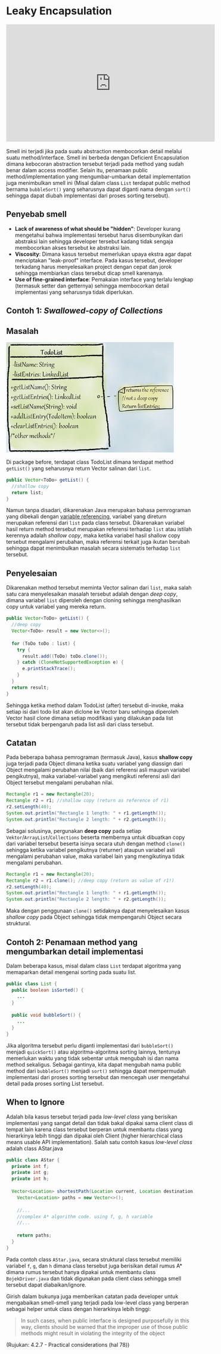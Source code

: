 # Leaky Encapsulation

<div class="video-wrapper">
<iframe width="560" height="315" src="https://www.youtube.com/embed/FXLKSYTwk_0" title="YouTube video player" frameborder="0" allow="accelerometer; autoplay; clipboard-write; encrypted-media; gyroscope; picture-in-picture" allowfullscreen></iframe>
</div>

Smell ini terjadi jika pada suatu abstraction membocorkan detail melalui suatu method/interface. Smell ini berbeda dengan Deficient Encapsulation dimana kebocoran abstraction tersebut terjadi pada method yang sudah benar dalam access modifier. Selain itu, penamaan public method/implementation yang mengumbar-umbarkan detail implementation juga menimbulkan smell ini (Misal dalam class `List` terdapat public method bernama `bubbleSort()` yang seharusnya dapat diganti nama dengan `sort()` sehingga dapat diubah implementasi dari proses sorting tersebut).

## Penyebab smell

- **Lack of awareness of what should be "hidden"**: Developer kurang mengetahui bahwa implementasi tersebut harus disembunyikan dari abstraksi lain sehingga developer tersebut kadang tidak sengaja membocorkan akses tersebut ke abstraksi lain.
- **Viscosity**: Dimana kasus tersebut memerlukan upaya ekstra agar dapat menciptakan "leak-proof" interface. Pada kasus tersebut, developer terkadang harus menyelesaikan project dengan cepat dan jorok sehingga membiarkan class tersebut dicap smell karenanya.
- **Use of fine-grained interface**: Pemakaian interface yang terlalu lengkap (termasuk setter dan getternya) sehingga membocorkan detail implementasi yang seharusnya tidak diperlukan.

## Contoh 1: *Swallowed-copy of Collections*

## Masalah

![Member class TodoList](leaky-1.png)

Di package before, terdapat class <github-url to="before/ToDoList.java">TodoList</github-url> dimana terdapat method `getList()` yang seharusnya return Vector salinan dari `list`.

```java
public Vector<ToDo> getList() {
  //shallow copy
  return list;
}
```

Namun tanpa disadari, dikarenakan Java merupakan bahasa pemrograman yang dibekali dengan [variable referencing](https://www.geeksforgeeks.org/is-there-any-concept-of-pointers-in-java/), variabel yang direturn merupakan referensi dari `list` pada class tersebut. Dikarenakan variabel hasil return method tersebut merupakan referensi terhadap `list` atau istilah kerennya adalah *shallow copy*, maka ketika variabel hasil shallow copy tersebut mengalami perubahan, maka referensi terkait juga ikutan berubah sehingga dapat menimbulkan masalah secara sistematis terhadap `list` tersebut.

## Penyelesaian

Dikarenakan method tersebut meminta Vector salinan dari `list`, maka salah satu cara menyelesaikan masalah tersebut adalah dengan *deep copy*, dimana variabel `list` diperoleh dengan cloning sehingga menghasilkan copy untuk variabel yang mereka return.

```java
public Vector<ToDo> getList() {
  //deep copy
  Vector<ToDo> result = new Vector<>();

  for (ToDo toDo : list) {
    try {
      result.add((ToDo) toDo.clone());
    } catch (CloneNotSupportedException e) {
      e.printStackTrace();
    }
  }
  return result;
}
```

Sehingga ketika method dalam <github-url to="after/ToDoList.java">TodoList (after)</github-url> tersebut di-invoke, maka setiap isi dari todo list akan diclone ke Vector baru sehingga diperoleh Vector hasil clone dimana setiap modifikasi yang dilakukan pada list tersebut tidak berpengaruh pada list asli dari class tersebut.

## Catatan

Pada beberapa bahasa pemrograman (termasuk Java), kasus **shallow copy** juga terjadi pada Object dimana ketika suatu variabel yang diassign dari Object mengalami perubahan nilai (baik dari referensi asli maupun variabel pengikutnya), maka variabel-variabel yang mengikuti referensi asli dari Object tersebut mengalami perubahan nilai.

```java
Rectangle r1 = new Rectangle(20);
Rectangle r2 = r1; //shallow copy (return as reference of r1)
r2.setLength(40);
System.out.println("Rectangle 1 length: " + r1.getLength());
System.out.println("Rectangle 2 length: " + r2.getLength());
```

Sebagai solusinya, pergunakan **deep copy** pada setiap `Vektor`/`ArrayList`/`Collections` beserta membernya untuk dibuatkan copy dari variabel tersebut beserta isinya secara utuh dengan method `clone()` sehingga ketika variabel pengikutnya (returner) ataupun variabel asli mengalami perubahan value, maka variabel lain yang mengikutinya tidak mengalami perubahan.

```java
Rectangle r1 = new Rectangle(20);
Rectangle r2 = r1.clone(); //deep copy (return as value of r1!)
r2.setLength(40);
System.out.println("Rectangle 1 length: " + r1.getLength());
System.out.println("Rectangle 2 length: " + r2.getLength());
```

Maka dengan penggunaan `clone()` setidaknya dapat menyelesaikan kasus *shallow copy* pada Object sehingga tidak mempengaruhi Object secara struktural.

## Contoh 2: Penamaan method yang mengumbarkan detail implementasi

Dalam beberapa kasus, misal dalam class `List` terdapat algoritma yang memaparkan detail mengenai sorting pada suatu list.

```java
public class List {
  public boolean isSorted() {
    ...
  }

  public void bubbleSort() {
    ...
  }
}
```

Jika algoritma tersebut perlu diganti implementasi dari `bubbleSort()` menjadi `quickSort()` atau algoritma-algoritma sorting lainnya, tentunya memerlukan waktu yang tidak sebentar untuk mengubah isi dan nama method sekaligus. Sebagai gantinya, kita dapat mengubah nama public method dari `bubbleSort()` menjadi `sort()` sehingga dapat mempermudah implementasi dari proses sorting tersebut dan mencegah user mengetahui detail pada proses sorting List tersebut.

## When to Ignore

Adalah bila kasus tersebut terjadi pada *low-level class* yang berisikan implementasi yang sangat detail dan tidak bakal dipakai sama client class di tempat lain karena class tersebut berperan untuk membantu class yang hierarkinya lebih tinggi dan dipakai oleh Client (higher hierarchical class means usable API implementation). Salah satu contoh kasus *low-level class* adalah class <github-url to="../../../../martin-fowler/oo-abusers/temporary-field/after/AStar.java">AStar.java</github-url>[]()

```java
public class AStar {
  private int f;
  private int g;
  private int h;

  Vector<Location> shortestPath(Location current, Location destination){
    Vector<Location> paths = new Vector<>();

    //...
    //complex A* algorithm code. using f, g, h variable
    //...

    return paths;
  }
}
```

Pada contoh class `AStar.java`, secara struktural class tersebut memiliki variabel `f`, `g`, dan `h` dimana class tersebut juga berisikan detail rumus A* dimana rumus tersebut hanya dipakai untuk membantu class `BojekDriver.java` dan tidak digunakan pada client class sehingga smell tersebut dapat diabaikan/ignore.

Girish dalam bukunya juga memberikan catatan pada developer untuk mengabaikan smell-smell yang terjadi pada low-level class yang berperan sebagai helper untuk class dengan hierarkinya lebih tinggi:

> In such cases, when public interface is designed purposefully in this way, clients should be warned that the improper use of those public methods might result in violating the integrity of the object

(Rujukan: 4.2.7 - Practical considerations (hal 78))
